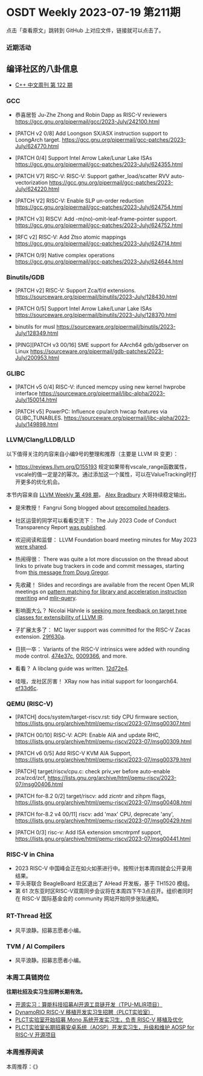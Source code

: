 # OSDT Weekly 2023-07-19 第211期

点击「查看原文」跳转到 GitHub 上对应文件，链接就可以点击了。

### 近期活动

## 编译社区的八卦信息

- [C++ 中文周刊 第 122 期](https://mp.weixin.qq.com/s/xeQSr5IFqiIG0xP7asZYvg)

### GCC

- 恭喜居哲 Ju-Zhe Zhong and Robin Dapp as RISC-V reviewers
  https://gcc.gnu.org/pipermail/gcc/2023-July/242100.html

- [PATCH v2 0/8] Add Loongson SX/ASX instruction support to LoongArch target.
  https://gcc.gnu.org/pipermail/gcc-patches/2023-July/624770.html

- [PATCH 0/4] Support Intel Arrow Lake/Lunar Lake ISAs
  https://gcc.gnu.org/pipermail/gcc-patches/2023-July/624355.html

- [PATCH V7] RISC-V: RISC-V: Support gather_load/scatter RVV auto-vectorization
  https://gcc.gnu.org/pipermail/gcc-patches/2023-July/624220.html

- [PATCH V2] RISC-V: Enable SLP un-order reduction
  https://gcc.gnu.org/pipermail/gcc-patches/2023-July/624754.html

- [PATCH v3] RISCV: Add -m(no)-omit-leaf-frame-pointer support.
  https://gcc.gnu.org/pipermail/gcc-patches/2023-July/624752.html

- [RFC v2] RISC-V: Add Ztso atomic mappings
  https://gcc.gnu.org/pipermail/gcc-patches/2023-July/624714.html

- [PATCH 0/9] Native complex operations
  https://gcc.gnu.org/pipermail/gcc-patches/2023-July/624644.html

### Binutils/GDB

- [PATCH v2] RISC-V: Support Zca/f/d extensions.
  https://sourceware.org/pipermail/binutils/2023-July/128430.html

- [PATCH 0/5] Support Intel Arrow Lake/Lunar Lake ISAs
  https://sourceware.org/pipermail/binutils/2023-July/128370.html

- binutils for musl
  https://sourceware.org/pipermail/binutils/2023-July/128349.html

- [PING][PATCH v3 00/16] SME support for AArch64 gdb/gdbserver on Linux
  https://sourceware.org/pipermail/gdb-patches/2023-July/200953.html

### GLIBC


- [PATCH v5 0/4] RISC-V: ifunced memcpy using new kernel hwprobe interface
  https://sourceware.org/pipermail/libc-alpha/2023-July/150014.html

- [PATCH v5] PowerPC: Influence cpu/arch hwcap features via GLIBC_TUNABLES.
  https://sourceware.org/pipermail/libc-alpha/2023-July/149898.html

### LLVM/Clang/LLDB/LLD


以下值得关注的内容来自小编9号的整理和推荐（主要是 LLVM IR 变更）：

- https://reviews.llvm.org/D155193 规定如果带有vscale_range函数属性，vscale的值一定是2的幂次。通过添加这一个属性，可以在ValueTracking时打开更多的优化机会。

本节内容来自 [LLVM Weekly 第 498 期](http://llvmweekly.org/issue/498)，
[Alex Bradbury](https://www.linkedin.com/in/alex-bradbury/) 大哥持续稳定输出。

* 是宋教授！ Fangrui Song blogged about [precompiled headers](https://maskray.me/blog/2023-07-16-precompiled-headers).

* 社区运营的同学可以看看交流下： The July 2023 Code of Conduct Transparency Report [was published](https://discourse.llvm.org/t/july-2023-code-of-conduct-transparency-report/72089).

* 欢迎阅读和监督： LLVM Foundation board meeting minutes for May 2023 [were shared](https://discourse.llvm.org/t/board-meeting-minutes-may-2023/72056).

* 热闹得很： There was quite a lot more discussion on the thread about links to private bug trackers in code and commit messages, starting from [this message from Doug Gregor](https://discourse.llvm.org/t/board-meeting-minutes-may-2023/72056).

* 先收藏！ Slides and recordings are available from the recent Open MLIR meetings on [pattern matching for library and acceleration instruction rewriting](https://discourse.llvm.org/t/open-mlir-meeting-7-6-2023-rfc-on-pattern-matching-for-library-and-acceleration-instruction-rewriting/71844) and [mlir-query](https://discourse.llvm.org/t/open-mlir-meeting-7-13-2023-mlir-query-tool-to-query-mlir-ir-dynamically/71993).

* 影响面大么？ Nicolai Hähnle is [seeking more feedback on target type classes for extensibility of LLVM IR](https://discourse.llvm.org/t/rfc-target-type-classes-for-extensibility-of-llvm-ir/69813/15).

* 子扩展太多了： MC layer support was committed for the RISC-V Zacas extension.  [29f630a](https://reviews.llvm.org/rG29f630a1ddcb).

* 日拱一卒： Variants of the RISC-V intrinsics were added with rounding mode control.
  [474e37c](https://reviews.llvm.org/rG474e37c113ac),
  [0009366](https://reviews.llvm.org/rG00093667b1bd), and more.

* 看看？ A libclang guide was written.
  [12d72e4](https://reviews.llvm.org/rG12d72e4fdee9).

* 哇哦，龙社区厉害！ XRay now has initial support for loongarch64.
  [ef33d6c](https://reviews.llvm.org/rGef33d6cbfc2d).


### QEMU (RISC-V)


- [PATCH] docs/system/target-riscv.rst: tidy CPU firmware section,
  https://lists.gnu.org/archive/html/qemu-riscv/2023-07/msg00307.html

- [PATCH 00/10] RISC-V: ACPI: Enable AIA and update RHC,
  https://lists.gnu.org/archive/html/qemu-riscv/2023-07/msg00309.html

- [PATCH v6 0/5] Add RISC-V KVM AIA Support,
  https://lists.gnu.org/archive/html/qemu-riscv/2023-07/msg00379.html

- [PATCH] target/riscv/cpu.c: check priv_ver before auto-enable zca/zcd/zcf,
  https://lists.gnu.org/archive/html/qemu-riscv/2023-07/msg00406.html

- [PATCH for-8.2 0/2] target/riscv: add zicntr and zihpm flags,
  https://lists.gnu.org/archive/html/qemu-riscv/2023-07/msg00408.html

- [PATCH for-8.2 v4 00/11] riscv: add 'max' CPU, deprecate 'any',
  https://lists.gnu.org/archive/html/qemu-riscv/2023-07/msg00429.html

- [PATCH 0/3] risc-v: Add ISA extension smcntrpmf support,
  https://lists.gnu.org/archive/html/qemu-riscv/2023-07/msg00441.html

### RISC-V in China

- 2023 RISC-V 中国峰会正在如火如荼进行中。按照计划本周四就会公开录用结果。
- 平头哥联合 BeagleBoard 社区退出了 AHead 开发板，基于 TH1520 模组。
- 第 61 次东亚时区RISC-V双周同步会议将在本周四下午3点召开。组织者同时在 RISC-V 国际基金会的 community 网站开始同步张贴通知。

### RT-Thread 社区

- 风平浪静。招募志愿者小编。

### TVM / AI Compilers

- 风平浪静。招募志愿者小编。

### 本周工具链岗位

**往期社招及实习生招聘长期有效。**

- [开源实习：算能科技招募AI开源工具链开发（TPU-MLIR项目）](https://mp.weixin.qq.com/s/IBJh0ip4k11PzIMZecsWSw)
- [DynamoRIO RISC-V 移植开发实习生招聘（PLCT实验室）](https://mp.weixin.qq.com/s/J_5TjT6DOqeOXJXQI5VQxw)
- [PLCT实验室开始招募 Mono 系统开发实习生，负责 RISC-V 移植及优化](https://mp.weixin.qq.com/s/whEW7Hay1jIP1tBzIPay1A)
- [PLCT实验室长期招募安卓系统（AOSP）开发实习生，升级和维护 AOSP for RISC-V 开源项目](https://mp.weixin.qq.com/s/dJP2cEB1nex2inR5c-cJog)


### 本周推荐阅读

本周推荐：《》

